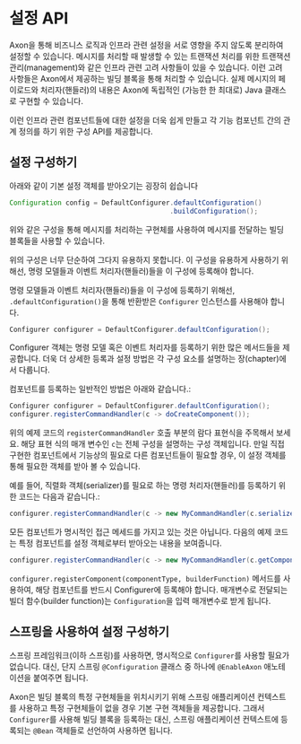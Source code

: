 설정 API
=================

Axon을 통해 비즈니스 로직과 인프라 관련 설정을 서로 영향을 주지 않도록 분리하여 설정할 수 있습니다. 메시지를 처리할 때 발생할 수 있는 트랜잭션 처리를 위한 트랜잭션 관리(management)와 같은 인프라 관련 고려 사항들이 있을 수 있습니다. 이런 고려 사항들은 Axon에서 제공하는 빌딩 블록을 통해 처리할 수 있습니다. 실제 메시지의 페이로드와 처리자(핸들러)의 내용은 Axon에 독립적인 (가능한 한 최대로) Java 클래스로 구현할 수 있습니다.

이런 인프라 관련 컴포넌트들에 대한 설정을 더욱 쉽게 만들고 각 기능 컴포넌트 간의 관계 정의를 하기 위한 구성 API를 제공합니다.

설정 구성하기
--------------------------

아래와 같이 기본 설정 객체를 받아오기는 굉장히 쉽습니다

``` java
Configuration config = DefaultConfigurer.defaultConfiguration()
                                        .buildConfiguration();
```

위와 같은 구성을 통해 메시지를 처리하는 구현체를 사용하여 메시지를 전달하는 빌딩 블록들을 사용할 수 있습니다.

위의 구성은 너무 단순하여 그다지 유용하지 못합니다. 이 구성을 유용하게 사용하기 위해선, 명령 모델들과 이벤트 처리자(핸들러)들을 이 구성에 등록해야 합니다.

명령 모델들과 이벤트 처리자(핸들러)들을 이 구성에 등록하기 위해선, `.defaultConfiguration()`을 통해 반환받은 `Configurer` 인스턴스를 사용해야 합니다.

``` java
Configurer configurer = DefaultConfigurer.defaultConfiguration();
```

Configurer 객체는 명령 모델 혹은 이벤트 처리자를 등록하기 위한 많은 메서드들을 제공합니다. 더욱 더 상세한 등록과 설정 방법은 각 구성 요소를 설명하는 장(chapter)에서 다룹니다.

컴포넌트를 등록하는 일반적인 방법은 아래와 같습니다.:

``` java
Configurer configurer = DefaultConfigurer.defaultConfiguration();
configurer.registerCommandHandler(c -> doCreateComponent());
```

위의 예제 코드의 `registerCommandHandler` 호출 부분의 람다 표현식을 주목해서 보세요. 해당 표현 식의 매개 변수인 `c`는 전체 구성을 설명하는 구성 객체입니다. 만일 직접 구현한 컴포넌트에서 기능상의 필요로 다른 컴포넌트들이 필요할 경우, 이 설정 객체를 통해 필요한 객체를 받아 볼 수 있습니다.

예를 들어, 직렬화 객체(serializer)를 필요로 하는 명령 처리자(핸들러)를 등록하기 위한 코드는 다음과 같습니다.:

``` java
configurer.registerCommandHandler(c -> new MyCommandHandler(c.serializer());
```

모든 컴포넌트가 명시적인 접근 메세드를 가지고 있는 것은 아닙니다. 다음의 예제 코드는 특정 컴포넌트를 설정 객체로부터 받아오는 내용을 보여줍니다.
``` java
configurer.registerCommandHandler(c -> new MyCommandHandler(c.getComponent(MyOtherComponent.class));
```

`configurer.registerComponent(componentType, builderFunction)` 메서드를 사용하여, 해당 컴포넌트를 반드시 Configurer에 등록해야 합니다. 매개변수로 전달되는 빌더 함수(builder function)는 `Configuration`을 입력 매개변수로 받게 됩니다.

스프링을 사용하여 설정 구성하기
---------------------------------------

스프링 프레임워크(이하 스프링)를 사용하면, 명시적으로 ```Configurer```를 사용할 필요가 없습니다. 대신, 단지 스프링 ```@Configuration``` 클래스 중 하나에 ```@EnableAxon``` 애노테이션을 붙여주면 됩니다.

Axon은 빌딩 블록의 특정 구현체들을 위치시키기 위해 스프링 애플리케이션 컨텍스트를 사용하고 특정 구현체들이 없을 경우 기본 구현 객체들을 제공합니다. 그래서 ```Configurer```를 사용해 빌딩 블록을 등록하는 대신, 스프링 애플리케이션 컨텍스트에 등록되는 ```@Bean``` 객체들로 선언하여 사용하면 됩니다.
